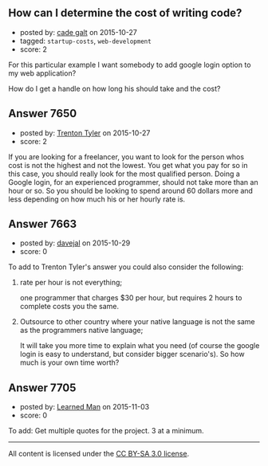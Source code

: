 ## How can I determine the cost of writing code?

- posted by: [cade galt](https://stackexchange.com/users/6486463/cade-galt) on 2015-10-27
- tagged: `startup-costs`, `web-development`
- score: 2

<p>For this particular example I want somebody to add google login option to my web application?</p>

<p>How do I get a handle on how long his should take and the cost?</p>



## Answer 7650

- posted by: [Trenton Tyler](https://stackexchange.com/users/6828026/trenton-tyler) on 2015-10-27
- score: 2

<p>If you are looking for a freelancer, you want to look for the person whos cost is not the highest and not the lowest. You get what you pay for so in this case, you should really look for the most qualified person. Doing a Google login, for an experienced programmer, should not take more than an hour or so. So you should be looking to spend around 60 dollars more and less depending on how much his or her hourly rate is. </p>



## Answer 7663

- posted by: [davejal](https://stackexchange.com/users/4508077/davejal) on 2015-10-29
- score: 0

<p>To add to Trenton Tyler's answer you could also consider the following:</p>

<ol>
<li><p>rate per hour is not everything;</p>

<p>one programmer that charges $30 per hour, but requires 2 hours to complete costs you the same.</p></li>
<li><p>Outsource to other country where your native language is not the same as the programmers native language;</p>

<p>It will take you more time to explain what you need (of course the google login is easy to understand, but consider bigger scenario's). So how much is your own time worth?</p></li>
</ol>



## Answer 7705

- posted by: [Learned Man](https://stackexchange.com/users/7236940/learned-man) on 2015-11-03
- score: 0

<p>To add: Get multiple quotes for the project. 3 at a minimum.</p>




---

All content is licensed under the [CC BY-SA 3.0 license](https://creativecommons.org/licenses/by-sa/3.0/).
